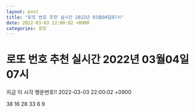```yaml
---
layout: post
title: "로또 번호 추천 실시간 2022년 03월04일07시"
date: 2022-03-03 22:00:02 +0900
categories: 로또
---
```


# 로또 번호 추천 실시간 2022년 03월04일07시

지금 이 시각 행운번호!! 2022-03-03 22:00:02 +0900

 38  16  28  33  6  9 

